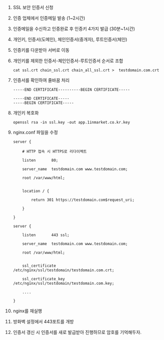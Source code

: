 1. SSL 보안 인증서 신청

2. 인증 업체에서 인증메일 발송 (1~2시간)

3. 인증메일을 수신하고 인증완료 후 인증키 4가지 발급 (30분~1시간)

4. 개인키, 인증서(도메인), 체인인증서(중개자), 루트인증서(체인)

5. 인증키를 다운받아 서버로 이동

6. 개인키를 제외한 인증서-체인인증서-루트인증서 순서로 조합

    ```
    cat ssl.crt chain_ssl.crt chain_all_ssl.crt >  testdomain.com.crt
    ```

7. 인증서를 확인하여 줄바꿈 처리

    ```
    -----END CERTIFICATE----------BEGIN CERTIFICATE-----
    ```

    ```
    -----END CERTIFICATE-----
    -----BEGIN CERTIFICATE-----
    ```

8. 개인키 복호화

    ```
    openssl rsa -in ssl.key -out app.1inmarket.co.kr.key
    ```

9. nginx.conf 파일을 수정

    ```
    server {

        # HTTP 접속 시 HTTPS로 리다이렉트

        listen       80;

        server_name  testdomain.com www.testdomain.com;

        root /var/www/html;


        location / {

            return 301 https://testdomain.com$request_uri;

        }

    }

    server {

        listen       443 ssl;

        server_name  testdomain.com www.testdomain.com;

        root /var/www/html;


        ssl_certificate     /etc/nginx/ssl/testdomain/testdomain.com.crt;

        ssl_certificate_key /etc/nginx/ssl/testdomain/testdomain.com.key;

        ....

    }
    ```

10. nginx를 재실행

11. 방화벽 설정에서 443포트를 개방

12. 인증서 갱신 시 인증서를 새로 발급받아 진행하므로 암호를 기억해두자.
